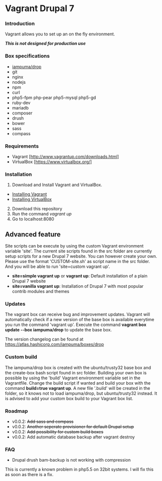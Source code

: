 # Vagrant Drupal 7

### Introduction
Vagrant allows you to set up an on the fly environment.

***This is not designed for production use***

### Box specifications

* [iampuma/drop](https://atlas.hashicorp.com/iampuma/boxes/drop)
* git
* nginx
* nodejs
* npm
* curl
* php5-fpm php-pear php5-mysql php5-gd
* ruby-dev
* mariadb
* composer
* drush
* bower
* sass
* compass

### Requirements
* Vagrant [http://www.vagrantup.com/downloads.html]
* VirtualBox [https://www.virtualbox.org/]

### Installation
1. Download and Install Vagrant and VirtualBox.
  * [Installing Vagrant](https://docs.vagrantup.com/v2/installation/)
  * [Installing VirtualBox](https://www.virtualbox.org/manual/ch02.html)
2. Download this repository
3. Run the command *vagrant up*
4. Go to localhost:8080

## Advanced feature
Site scripts can be execute by using the custom Vagrant environment variable 'site'. The current site scripts found in the src folder are currently setup scripts for a new Drupal 7 website. You can however create your own. Please use the format 'CUSTOM-site.sh' as script name in the src folder. And you will be able to run 'site=custom vagrant up'.

* **site=simple vagrant up** or **vagrant up**: Default installation of a plain Drupal 7 website
* **site=vanilla vagrant up**: Installation of Drupal 7 with most popular contrib modules and themes

### Updates
The vagrant box can receive bug and improvement updates. Vagrant will automatically check if a new version of the base box is available everytime you run the command 'vagrant up'. Execute the command **vagrant box update --box iampuma/drop** to update the base box.

The version changelog can be found at https://atlas.hashicorp.com/iampuma/boxes/drop

### Custom build
The iampuma/drop box is created with the ubuntu/trusty32 base box and the create-box bash script found in src folder. Building your own box is possible by using the 'build' Vagrant environment variable set in the Vagrantfile. Change the build script if wanted and build your box with the command **build=true vagrant up**. A new file '.build' will be created in the folder, so it knows not to load iampuma/drop, but ubuntu/trusty32 instead. It is advised to add your custom box build to your Vagrant box list.

### Roadmap
* v0.0.2: ~~Add sass and compass~~
* v0.0.2: ~~Another seperate provisioner for default Drupal setup~~
* v0.0.2: ~~Add possibility for custom build boxes~~
* v0.0.2: Add automatic database backup after vagrant destroy

### FAQ

* Drupal drush bam-backup is not working with compression

This is currently a known problem in php5.5 on 32bit systems. I will fix this as soon as there is a fix.
